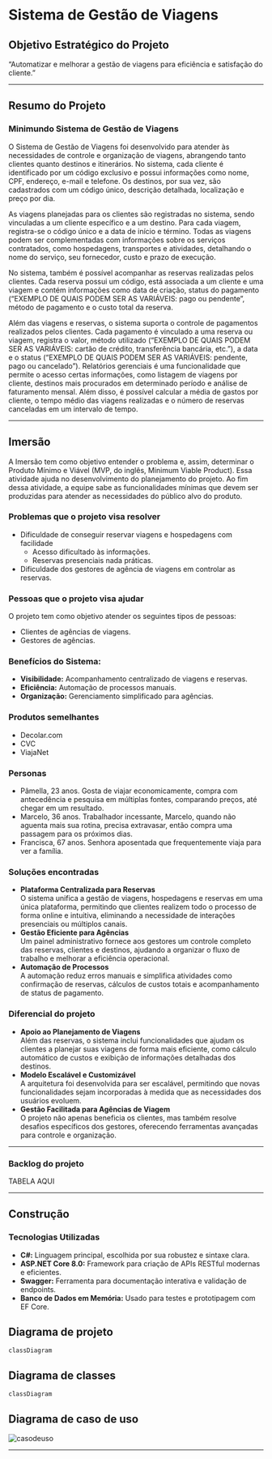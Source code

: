# Sistema de Gestão de Viagens

## Objetivo Estratégico do Projeto
“Automatizar e melhorar a gestão de viagens para eficiência e satisfação do cliente.”

---

## Resumo do Projeto
### Minimundo Sistema de Gestão de Viagens
O Sistema de Gestão de Viagens foi desenvolvido para atender às necessidades de controle e organização de viagens, abrangendo tanto clientes quanto destinos e itinerários. No sistema, cada cliente é identificado por um código exclusivo e possui informações como nome, CPF, endereço, e-mail e telefone. Os destinos, por sua vez, são cadastrados com um código único, descrição detalhada, localização e preço por dia.

As viagens planejadas para os clientes são registradas no sistema, sendo vinculadas a um cliente específico e a um destino. Para cada viagem, registra-se o código único e a data de início e término. Todas as viagens podem ser complementadas com informações sobre os serviços contratados, como hospedagens, transportes e atividades, detalhando o nome do serviço, seu fornecedor, custo e prazo de execução.

No sistema, também é possível acompanhar as reservas realizadas pelos clientes. Cada reserva possui um código, está associada a um cliente e uma viagem e contém informações como data de criação, status do pagamento (“EXEMPLO DE QUAIS PODEM SER AS VARIÁVEIS: pago ou pendente”, método de pagamento e o custo total da reserva.

Além das viagens e reservas, o sistema suporta o controle de pagamentos realizados pelos clientes. Cada pagamento é vinculado a uma reserva ou viagem, registra o valor, método utilizado (“EXEMPLO DE QUAIS PODEM SER AS VARIÁVEIS: cartão de crédito, transferência bancária, etc.”), a data e o status (“EXEMPLO DE QUAIS PODEM SER AS VARIÁVEIS: pendente, pago ou cancelado”).
Relatórios gerenciais é uma funcionalidade que permite o acesso certas informações, como listagem de viagens por cliente, destinos mais procurados em determinado período e análise de faturamento mensal. Além disso, é possível calcular a média de gastos por cliente, o tempo médio das viagens realizadas e o número de reservas canceladas em um intervalo de tempo.

---

## Imersão
A Imersão tem como objetivo entender o problema e, assim, determinar o Produto Mínimo e Viável (MVP, do inglês, Minimum Viable Product). Essa atividade ajuda no desenvolvimento do planejamento do projeto. Ao fim dessa atividade, a equipe sabe as funcionalidades mínimas que devem ser produzidas para atender as necessidades do público alvo do produto.

### Problemas que o projeto visa resolver
- Dificuldade de conseguir reservar viagens e hospedagens com facilidade
  - Acesso dificultado às informações.
  - Reservas presenciais nada práticas.
- Dificuldade dos gestores de agência de viagens em controlar as reservas.

### Pessoas que o projeto visa ajudar
O projeto tem como objetivo atender os seguintes tipos de pessoas:
- Clientes de agências de viagens.
- Gestores de agências.

### Benefícios do Sistema:
- **Visibilidade:** Acompanhamento centralizado de viagens e reservas.
- **Eficiência:** Automação de processos manuais.
- **Organização:** Gerenciamento simplificado para agências.

### Produtos semelhantes
- Decolar.com
- CVC
- ViajaNet

### Personas 
- Pâmella, 23 anos. Gosta de viajar economicamente, compra com antecedência e pesquisa em múltiplas fontes, comparando preços, até chegar em um resultado.
- Marcelo, 36 anos. Trabalhador incessante, Marcelo, quando não aguenta mais sua rotina, precisa extravasar, então compra uma passagem para os próximos dias.
- Francisca, 67 anos. Senhora aposentada que frequentemente viaja para ver a família.

### Soluções encontradas
- **Plataforma Centralizada para Reservas**  
O sistema unifica a gestão de viagens, hospedagens e reservas em uma única plataforma, permitindo que clientes realizem todo o processo de forma online e intuitiva, eliminando a necessidade de interações presenciais ou múltiplos canais.
- **Gestão Eficiente para Agências**  
Um painel administrativo fornece aos gestores um controle completo das reservas, clientes e destinos, ajudando a organizar o fluxo de trabalho e melhorar a eficiência operacional.
- **Automação de Processos**  
A automação reduz erros manuais e simplifica atividades como confirmação de reservas, cálculos de custos totais e acompanhamento de status de pagamento.

### Diferencial do projeto
- **Apoio ao Planejamento de Viagens**  
Além das reservas, o sistema inclui funcionalidades que ajudam os clientes a planejar suas viagens de forma mais eficiente, como cálculo automático de custos e exibição de informações detalhadas dos destinos.
- **Modelo Escalável e Customizável**  
A arquitetura foi desenvolvida para ser escalável, permitindo que novas funcionalidades sejam incorporadas à medida que as necessidades dos usuários evoluem.
- **Gestão Facilitada para Agências de Viagem**  
O projeto não apenas beneficia os clientes, mas também resolve desafios específicos dos gestores, oferecendo ferramentas avançadas para controle e organização.

---

### Backlog do projeto

TABELA AQUI

---

## Construção

### Tecnologias Utilizadas
- **C#:**
Linguagem principal, escolhida por sua robustez e sintaxe clara.
- **ASP.NET Core 8.0:**
Framework para criação de APIs RESTful modernas e eficientes.
- **Swagger:**
Ferramenta para documentação interativa e validação de endpoints.
- **Banco de Dados em Memória:**
Usado para testes e prototipagem com EF Core.

## Diagrama de projeto

```mermaid
classDiagram
```

##  Diagrama de classes

```mermaid
classDiagram
```

## Diagrama de caso de uso

![casodeuso](https://github.com/user-attachments/assets/7bc6f2f0-364c-48e5-8547-84587dbf35d9)

---


